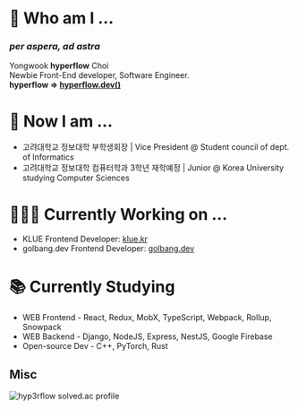 # 🌱 Who am I ...
### ***per aspera, ad astra***  
Yongwook **hyperflow** Choi  
Newbie Front-End developer, Software Engineer.  
**hyperflow => [hyperflow.dev()](https://hyperflow.dev/about)**  

# 🤔 Now I am ...
- 고려대학교 정보대학 부학생회장 | Vice President @ Student council of dept. of Informatics
- 고려대학교 정보대학 컴퓨터학과 3학년 재학예정 | Junior @ Korea University studying Computer Sciences

# 👨🏻‍💻 Currently Working on ...
- KLUE Frontend Developer: [klue.kr](https://klue.kr/)
- golbang.dev Frontend Developer: [golbang.dev](https://github.com/golbang-dev)

# 📚 Currently Studying
- WEB Frontend - React, Redux, MobX, TypeScript, Webpack, Rollup, Snowpack
- WEB Backend - Django, NodeJS, Express, NestJS, Google Firebase
- Open-source Dev - C++, PyTorch, Rust

## Misc
![hyp3rflow solved.ac profile](https://github-readme-solvedac.hyp3rflow.vercel.app/api/?handle=hyperflow)

